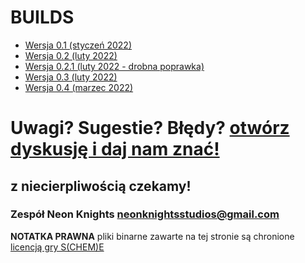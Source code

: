 # BUILDS

- [Wersja 0.1 (styczeń 2022)](https://github.com/gucio321/sCHEMe-website/releases/tag/v0.1)
- [Wersja 0.2 (luty 2022)](https://github.com/gucio321/sCHEMe-website/releases/tag/v0.2)
- [Wersja 0.2.1 (luty 2022 - drobna poprawka)](https://github.com/gucio321/sCHEMe-website/releases/tag/v0.2.1)
- [Wersja 0.3 (luty 2022)](https://github.com/gucio321/sCHEMe-website/releases/tag/v0.3)
- [Wersja 0.4 (marzec 2022)](https://github.com/gucio321/sCHEMe-website/releases/tag/v0.4)

<h1>Uwagi? Sugestie? Błędy? <a href="https://github.com/neonKnights/sCHEMe-website/issues/new">otwórz dyskusję i daj nam znać!</a></h1>
<h2>z niecierpliwością czekamy!</h2>
<h3>Zespół Neon Knights <a href="mailto:neonknightsstudios@gmail.com">neonknightsstudios@gmail.com</a></h3>

**NOTATKA PRAWNA** pliki binarne zawarte na tej stronie są chronione [licencją gry S(CHEM)E](licenses/sCHEMe-LICENSE)
